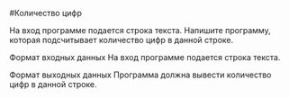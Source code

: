 #Количество цифр

На вход программе подается строка текста. Напишите программу, которая подсчитывает количество цифр в данной строке.

Формат входных данных 
На вход программе подается строка текста.

Формат выходных данных
Программа должна вывести количество цифр в данной строке.